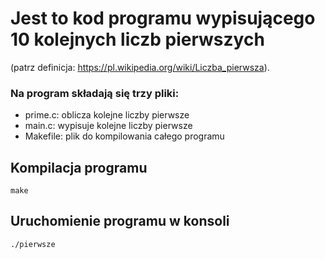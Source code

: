 # Jest to kod programu wypisującego 10 kolejnych liczb pierwszych
(patrz definicja: https://pl.wikipedia.org/wiki/Liczba_pierwsza).

### Na program składają się trzy pliki:
* prime.c: oblicza kolejne liczby pierwsze
* main.c: wypisuje kolejne liczby pierwsze
* Makefile: plik do kompilowania całego programu

## Kompilacja programu
```
make
```
## Uruchomienie programu w konsoli
```
./pierwsze
```

